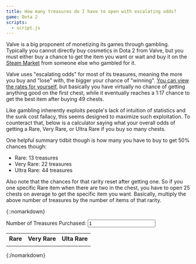 ```yaml
---
title: How many treasures do I have to open with escalating odds?
game: Dota 2
scripts:
  - script.js
---
```


Valve is a big proponent of monetizing its games through gambling. Typically you cannot directly buy cosmetics in Dota 2 from Valve, but you must either buy a chance to get the item you want or wait and buy it on the [Steam Market](https://steamcommunity.com/market/search?appid=570) from someone else who gambled for it.

Valve uses "escalating odds" for most of its treasures, meaning the more you buy and "lose" with, the bigger your chance of "winning". [You can view the rates for yourself](https://www.reddit.com/r/DotA2/comments/z2bk1q/escalating_odds_for_treasures/), but basically you have virtually no chance of getting anything good on the first chest, while it eventually reaches a 1:17 chance to get the best item after buying 49 chests.

Like gambling inherently exploits people's lack of intuition of statistics and the sunk cost fallacy, this seems designed to maximize such exploitation. To counteract that, below is a calculator saying what your overall odds of getting a Rare, Very Rare, or Ultra Rare if you buy so many chests.

One helpful summary tidbit though is how many you have to buy to get 50% chances though:

* Rare: 13 treasures
* Very Rare: 22 treasures
* Ultra Rare: 44 treasures

Also note that the chances for that rarity reset after getting one. So if you one specific Rare item when there are two in the chest, you have to open 25 chests on average to get the specific item you want. Basically, multiply the above number of treasures by the number of items of that rarity.

{::nomarkdown}

<form onsubmit="return false;">
	<div>
		<label for="treasures">Number of Treasures Purchased:</label>
		<input type="number" step="1" min="1" size="3" value="1" id="treasures" name="treasures" required>
	</div>
	<table id="results">
		<tr>
			<th>Rare</th>
			<th>Very Rare</th>
			<th>Ulta Rare</th>
		</tr>
		<tr>
			<td id="rare-result"></td>
			<td id="very-rare-result"></td>
			<td id="ultra-rare-result"></td>
		</tr>
	</table>
</form>

{:/nomarkdown}
